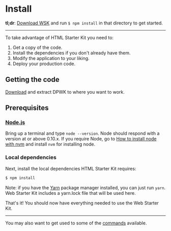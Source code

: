 # Install

**tl;dr**: [Download WSK](https://github.com/google/web-starter-kit/releases/latest) and run `$ npm install` in that directory to get started.

---

To take advantage of HTML Starter Kit you need to:

1. Get a copy of the code.
2. Install the dependencies if you don't already have them.
3. Modify the application to your liking.
4. Deploy your production code.

## Getting the code

[Download]() and extract DPWK to where you want to work.

## Prerequisites

### [Node.js](https://nodejs.org)

Bring up a terminal and type `node --version`.
Node should respond with a version at or above 0.10.x.
If you require Node, go to [How to install node with nvm](https://naser.xyz/blog/2015/nvm/) and install `nvm` for installing node.

### Local dependencies

Next, install the local dependencies HTML Starter Kit requires:

```sh
$ npm install
```

Note: if you have the [Yarn](https://yarnpkg.com/) package manager installed, you can just run `yarn`.
Web Starter Kit includes a yarn.lock file that will be used here.

That's it! You should now have everything needed to use the Web Starter Kit.

---

You may also want to get used to some of the [commands](commands.md) available.
